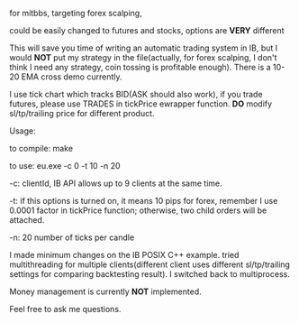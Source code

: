 for mitbbs, targeting forex scalping,

could be easily changed to futures and stocks, options are **VERY** different

This will save you time of writing an automatic trading system in IB, but I would **NOT** put my strategy in the file(actually, for forex scalping, I don't think I need any strategy, coin tossing is profitable enough). There is a 10-20 EMA cross demo currently.

I use tick chart which tracks BID(ASK should also work), if you trade futures, please use TRADES in tickPrice ewrapper function. **DO** modify sl/tp/trailing price for different product.

Usage:

to compile: make

to use: eu.exe -c 0 -t 10 -n 20

-c: clientId, IB API allows up to 9 clients at the same time.

-t: if this options is turned on, it means 10 pips for forex, remember I use 0.0001 factor in tickPrice function; otherwise, two child orders will be attached.

-n: 20 number of ticks per candle

I made minimum changes on the IB POSIX C++ example. tried multithreading for multiple clients(different client uses different sl/tp/trailing settings for comparing backtesting result).  I switched back to multiprocess.


Money management is currently **NOT** implemented.

Feel free to ask me questions.




